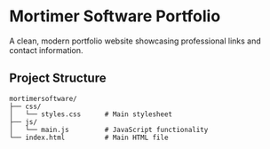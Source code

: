 # Mortimer Software Portfolio

A clean, modern portfolio website showcasing professional links and contact information.

## Project Structure

```
mortimersoftware/
├── css/
│   └── styles.css      # Main stylesheet
├── js/
│   └── main.js         # JavaScript functionality
└── index.html          # Main HTML file
``` 